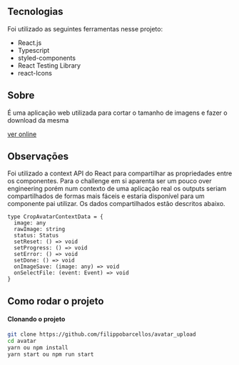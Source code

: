## Tecnologias

Foi utilizado as seguintes ferramentas nesse projeto:

- React.js
- Typescript
- styled-components
- React Testing Library
- react-Icons

## Sobre

É uma aplicação web utilizada para cortar o tamanho de imagens e fazer o download da mesma

[ver online](https://avatar-upload-r15gt5gyn-filippobarcellos.vercel.app/)

## Observaçōes

Foi utilizado a context API do React para compartilhar as propriedades entre os componentes. Para o challenge em si aparenta ser um pouco over engineering porém num contexto de uma aplicação real os outputs seriam compartilhados de formas mais fáceis e estaria disponível para um componente pai utilizar. Os dados compartilhados estão descritos abaixo.

```
type CropAvatarContextData = {
  image: any
  rawImage: string
  status: Status
  setReset: () => void
  setProgress: () => void
  setError: () => void
  setDone: () => void
  onImageSave: (image: any) => void
  onSelectFile: (event: Event) => void
}
```

## Como rodar o projeto

#### Clonando o projeto

```sh
git clone https://github.com/filippobarcellos/avatar_upload
cd avatar
yarn ou npm install
yarn start ou npm run start
```
